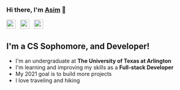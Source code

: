 ### Hi there, I'm [Asim][website] :wave:

<img height="24" width="24" src="https://cdn.jsdelivr.net/npm/simple-icons@v4/icons/linkedin.svg" />&nbsp;&nbsp;&nbsp;<img height="24" width="24" src="https://cdn.jsdelivr.net/npm/simple-icons@v4/icons/github.svg" />&nbsp;&nbsp;&nbsp;<img height="24" width="24" src="https://cdn.jsdelivr.net/npm/simple-icons@v4/icons/twitter.svg" />

## I'm a CS Sophomore, and Developer!
- I'm an undergraduate at **The University of Texas at Arlington**
- I'm learning and improving my skills as a **Full-stack Developer**
- My 2021 goal is to build more projects
- I love traveling and hiking

[linkedin]: https://www.linkedin.com/in/asimregmi/
[twitter]: https://twitter.com/asimregmi1998
[github]: https://github.com/asimregmi
[website]: https://www.asimregmi.com/





<!---
asimregmi/asimregmi is a ✨ special ✨ repository because its `README.md` (this file) appears on your GitHub profile.
You can click the Preview link to take a look at your changes.
--->

